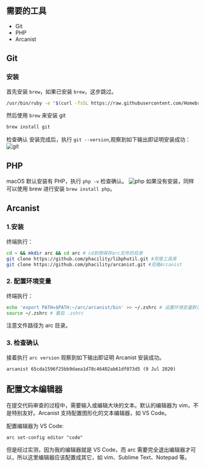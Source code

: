 ## 需要的工具

-   Git
-   PHP
-   Arcanist

## Git

### 安装

首先安装 `brew`，如果已安装 `brew`，这步跳过。

```bash
/usr/bin/ruby -e "$(curl -fsSL https://raw.githubusercontent.com/Homebrew/install/master/install)"
```

然后使用 `brew` 来安装 git

```bash
brew install git
```

检查确认
安装完成后，执行 `git --version`,观察到如下输出即证明安装成功：
![git](https://cdn.superwen.cn/halo/07efbaf194ab66bdb82cda37f5a514e3.png)

## PHP

macOS 默认安装有 PHP，执行 `php -v` 检查确认。
![php](https://cdn.superwen.cn/halo/bb2e188358cf09a1978b23ae407cab99.png)
如果没有安装，同样可以使用 brew 进行安装 `brew install php`。

## Arcanist

### 1.安装

终端执行：

```bash
cd ~ && mkdir arc && cd arc # cd到想保存arc文件的目录
git clone https://github.com/phacility/libphutil.git #克隆工具库
git clone https://github.com/phacility/arcanist.git #克隆Arcanist
```

### 2. 配置环境变量

终端执行：

```bash
echo 'export PATH=$PATH:~/arc/arcanist/bin' >> ~/.zshrc # 设置环境变量默认自启
source ~/.zshrc # 重启 .zshrc
```

注意文件路径为 arc 目录。

### 3. 检查确认

接着执行 `arc version` 观察到如下输出即证明 Arcanist 安装成功。

```
arcanist 65cda1596f25bb9daea1d78c46402ab61df073d5 (9 Jul 2020)
```

## 配置文本编辑器

在提交代码审查的过程中，需要输入或编辑大块的文本。默认的编辑器为 vim，不是特别友好。Arcanist 支持配置图形化的文本编辑器，如 VS Code。

配置编辑器为 VS Code:

```
arc set-config editor "code"
```

但是经过实测，因为我的编辑器就是 VS Code，而 arc 需要完全退出编辑器才可以，所以这里编辑器应该配置成其它，如 vim、Sublime Text、Notepad 等。